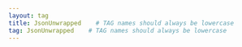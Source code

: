 ```yaml
---
layout: tag
title: JsonUnwrapped    # TAG names should always be lowercase
tag: JsonUnwrapped    # TAG names should always be lowercase
---
```

